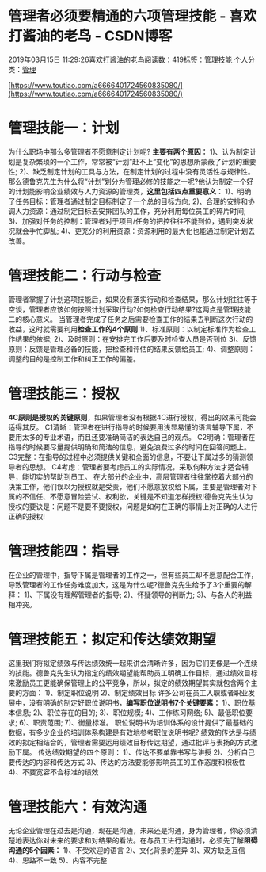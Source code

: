 
# 管理者必须要精通的六项管理技能 - 喜欢打酱油的老鸟 - CSDN博客


2019年03月15日 11:29:26[喜欢打酱油的老鸟](https://me.csdn.net/weixin_42137700)阅读数：419标签：[管理技能																](https://so.csdn.net/so/search/s.do?q=管理技能&t=blog)个人分类：[管理																](https://blog.csdn.net/weixin_42137700/article/category/8322955)


[https://www.toutiao.com/a6666401724560835080/](https://www.toutiao.com/a6666401724560835080/)

# 管理技能一：计划
为什么职场中那么多管理者不愿意制定计划呢?
**主要有两个原因：**
1)、认为制定计划是复杂繁琐的一个工作，常常被“计划”赶不上“变化”的思想所蒙蔽了计划的重要性;
2)、缺乏制定计划的工具与方法，在制定计划的过程中没有灵活性与规律性。
那么德鲁克先生为什么将“计划”划分为管理必修的技能之一呢?他认为制定一个好的计划能影响企业绩效与人力资源的管理类，**这里包括四点重要意义：**
1)、明确了任务目标：管理者通过制定目标制定了一个总的目标方向;
2)、合理的安排和协调人力资源：通过制定目标去安排团队的工作，充分利用每位员工的碎片时间;
3)、加强对任务的控制：管理者对于项目/任务的把控往往不能到位，遇到突发状况就会手忙脚乱;
4)、更充分的利用资源：资源利用的最大化也能通过制定计划去改善。
# 管理技能二：行动与检查
管理者掌握了计划这项技能后，如果没有落实行动和检查结果，那么计划往往等于空谈，管理者应该如何按照计划采取行动?如何检查行动结果?这两点是管理技能二的核心意义。
当管理者完成了任务之后需要检查工作的结果去判断这次行动的收益，这时就需要利用**检查工作的4个原则**
1)、标准原则：以制定标准作为检查工作结果的依据;
2)、及时原则：在安排完工作后要及时检查人员是否到位
3)、反馈原则：反馈是管理必备的技能，把检查和评估的结果反馈给员工;
4)、调整原则：调整的目的是控制工作和纠正工作的偏差。
# 管理技能三：授权
**4C原则是授权的关键原则**，如果管理者没有根据4C进行授权，得出的效果可能会适得其反。
C1清晰：管理者在进行指导的时候要用浅显易懂的语言辅导下属，不要用太多的专业术语，而且还要准确简洁的表达自己的观点。
C2明确：管理者在指导的时候要尽量提供明确和简洁的信息，避免浪费过多的时间在回答问题上。
C3完整：在指导的过程中必须提供关键和全面的信息，不要让下属过多的猜测领导者的思想。
C4考虑：管理者要考虑员工的实际情况，采取何种方法才适合辅导，能切实的帮助到员工。
在大部分的企业中，高层管理者往往掌控着大部分的决策工作，他们误以为授权就是受责，他们不愿意放权给下属，主要是管理者对下属的不信任、不愿意冒险尝试、权利欲，关键是不知道怎样授权!德鲁克先生认为授权的要诀是：问题不是要不要授权，问题是如何在正确的事情上对正确的人进行正确的授权!
# 管理技能四：指导
在企业的管理中，指导下属是管理者的工作之一，但有些员工却不愿意配合工作，导致管理者的工作任务难度加大，这是为什么呢?德鲁克先生给予了3个重要的解释：
1)、下属没有理解管理者的指导;
2)、怀疑领导的判断力;
3)、与各人的利益相冲突。
# 管理技能五：拟定和传达绩效期望
这里我们将拟定绩效与传达绩效统一起来讲会清晰许多，因为它们更像是一个连续的技能。德鲁克先生认为指定的绩效期望能帮助员工明确工作目标，通过绩效目标来激励员工更能确保管理上的公平竞争，所以，拟定的绩效期望其实就包含两个主要的方面：
1)、制定职位说明
2)、制定绩效目标
许多公司在员工入职或者职业发展中，没有明确的制定好职位说明书，**编写职位说明书7个关键要素：**
1)、职位基本信息;
2)、职位存在的目的;
3)、职位规模;
4)、工作练习网络;
5)、最低职位要求;
6)、职责范围;
7)、衡量标准。
职位说明书为培训体系的设计提供了最基础的数据，有多少企业的培训体系构建是有效地参考职位说明书呢?
绩效的传达是与绩效的拟定相结合的，管理者需要运用绩效目标传达期望，通过批评与表扬的方式激励下属。
传达绩效期望的四个原则：
1)、传达不要单靠书写与讲授
2)、分析自己要传达的内容和传达方式
3)、传达的方法要能够影响员工的工作态度和积极性
4)、不要宽容不合标准的绩效
# 管理技能六：有效沟通
无论企业管理在过去是沟通，现在是沟通，未来还是沟通，身为管理者，你必须清楚地表达你对未来的要求和对结果的看法。在与员工进行沟通时，必须先了解**阻碍沟通的5个因素：**
1)、不受欢迎的语言
2)、文化背景的差异
3)、双方缺乏互信
4)、思路不一致
5)、内容不完整

